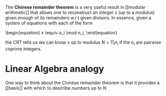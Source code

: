 The **Chinese remainder theorem** is a very useful result in [[modular arithmetic]] that allows one to reconstruct an integer $x$ (up to a modulus) given enough of its remainders w.r.t given divisors. In essence, given a system of equations with each of the form

\begin{equation}
x \equiv a_i \mod n_i,
\end{equation}

the CRT tells us we can know $x$ up to modulus $N = \prod_i n_i$ if the $n_i$ are pairwise coprime integers.

# Linear Algebra analogy

One way to think about the Chinese remainder theorem is that it provides a [[basis]] with which to describe numbers up to $N$.